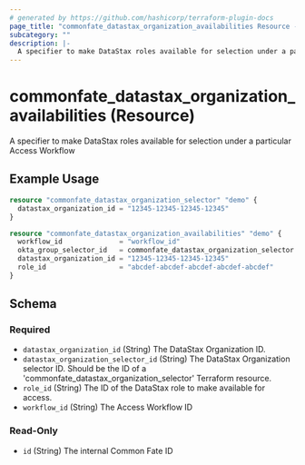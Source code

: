 ```yaml
---
# generated by https://github.com/hashicorp/terraform-plugin-docs
page_title: "commonfate_datastax_organization_availabilities Resource - commonfate"
subcategory: ""
description: |-
  A specifier to make DataStax roles available for selection under a particular Access Workflow
---
```


# commonfate_datastax_organization_availabilities (Resource)

A specifier to make DataStax roles available for selection under a particular Access Workflow

## Example Usage

```terraform
resource "commonfate_datastax_organization_selector" "demo" {
  datastax_organization_id = "12345-12345-12345-12345"
}

resource "commonfate_datastax_organization_availabilities" "demo" {
  workflow_id              = "workflow_id"
  okta_group_selector_id   = commonfate_datastax_organization_selector.demo.id
  datastax_organization_id = "12345-12345-12345-12345"
  role_id                  = "abcdef-abcdef-abcdef-abcdef-abcdef"
}
```

<!-- schema generated by tfplugindocs -->
## Schema

### Required

- `datastax_organization_id` (String) The DataStax Organization ID.
- `datastax_organization_selector_id` (String) The DataStax Organization selector ID. Should be the ID of a 'commonfate_datastax_organization_selector' Terraform resource.
- `role_id` (String) The ID of the DataStax role to make available for access.
- `workflow_id` (String) The Access Workflow ID

### Read-Only

- `id` (String) The internal Common Fate ID


